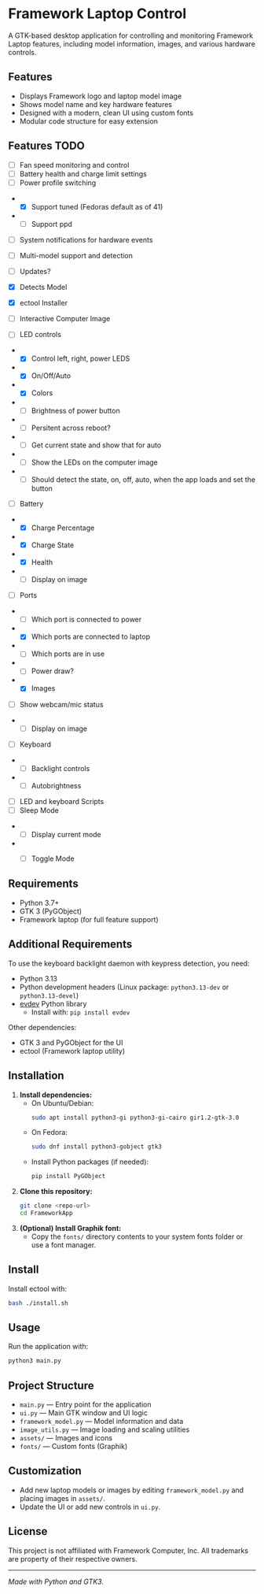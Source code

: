 # Framework Laptop Control

A GTK-based desktop application for controlling and monitoring Framework Laptop features, including model information, images, and various hardware controls.

## Features
- Displays Framework logo and laptop model image
- Shows model name and key hardware features
- Designed with a modern, clean UI using custom fonts
- Modular code structure for easy extension

## Features TODO

- [ ] Fan speed monitoring and control
- [ ] Battery health and charge limit settings
- [ ] Power profile switching
- - [X] Support tuned (Fedoras default as of 41)
- - [ ] Support ppd
- [ ] System notifications for hardware events
- [ ] Multi-model support and detection
- [ ] Updates?


- [X] Detects Model
- [X] ectool Installer
- [ ] Interactive Computer Image
- [ ] LED controls
- - [X] Control left, right, power LEDS
- - [X] On/Off/Auto
- - [X] Colors
- - [ ] Brightness of power button
- - [ ] Persitent across reboot?
- - [ ] Get current state and show that for auto
- - [ ] Show the LEDs on the computer image
- - [ ] Should detect the state, on, off, auto, when the app loads and set the button 
- [ ] Battery
- - [X] Charge Percentage
- - [X] Charge State
- - [X] Health
- - [ ] Display on image
- [ ] Ports
- - [ ] Which port is connected to power
- - [X] Which ports are connected to laptop
- - [ ] Which ports are in use
- - [ ] Power draw?
- - [X] Images
- [ ] Show webcam/mic status
- - [ ] Display on image
- [ ] Keyboard
- - [ ] Backlight controls
- - [ ] Autobrightness
- [ ] LED and keyboard Scripts
- [ ] Sleep Mode
- - [ ] Display current mode
- - [ ] Toggle Mode



## Requirements
- Python 3.7+
- GTK 3 (PyGObject)
- Framework laptop (for full feature support)

## Additional Requirements

To use the keyboard backlight daemon with keypress detection, you need:

- Python 3.13
- Python development headers (Linux package: `python3.13-dev` or `python3.13-devel`)
- [evdev](https://pypi.org/project/evdev/) Python library
  - Install with: `pip install evdev`

Other dependencies:
- GTK 3 and PyGObject for the UI
- ectool (Framework laptop utility)

## Installation
1. **Install dependencies:**
   - On Ubuntu/Debian:
     ```sh
     sudo apt install python3-gi python3-gi-cairo gir1.2-gtk-3.0
     ```
   - On Fedora:
     ```sh
     sudo dnf install python3-gobject gtk3
     ```
   - Install Python packages (if needed):
     ```sh
     pip install PyGObject
     ```
2. **Clone this repository:**
   ```sh
   git clone <repo-url>
   cd FrameworkApp
   ```
3. **(Optional) Install Graphik font:**
   - Copy the `fonts/` directory contents to your system fonts folder or use a font manager.

## Install
Install ectool with:
```sh
bash ./install.sh
```

## Usage
Run the application with:
```sh
python3 main.py
```

## Project Structure
- `main.py` — Entry point for the application
- `ui.py` — Main GTK window and UI logic
- `framework_model.py` — Model information and data
- `image_utils.py` — Image loading and scaling utilities
- `assets/` — Images and icons
- `fonts/` — Custom fonts (Graphik)

## Customization
- Add new laptop models or images by editing `framework_model.py` and placing images in `assets/`.
- Update the UI or add new controls in `ui.py`.

## License
This project is not affiliated with Framework Computer, Inc. All trademarks are property of their respective owners.

---
*Made with Python and GTK3.*
